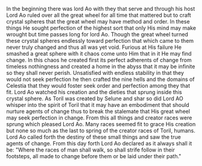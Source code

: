 In the beginning there was lord Ao with they that serve and through his
host Lord Ao ruled over all the great wheel for all time that mattered
but to craft crystal spheres that the great wheel may have method and
order. In these things He sought perfection of the highest sort that
only His mind may make wrought but time passes long for lord Ao. Though
the great wheel turned these crystal spheres endlessly toward perfection
that which came to them never truly changed and thus all was yet void.
Furious at His failure He smashed a great sphere with it chaos come unto
Him that in it He may find change. In this chaos he created first its
perfect adherents of change from timeless nothingness and created a home
in the abyss that it may be infinite so they shall never perish.
Unsatisfied with endless stability in that they would not seek
perfection he then crafted the nine hells and the domains of Celestia
that they would foster seek order and perfection among they that fit.
Lord Ao watched his creation and the dieties that sprung inside this
crystal sphere. As Toril was created by Selune and shar so did Lord AO
whisper into the spirit of Toril that it may have an embodiment that
should nurture agents of change thus to break the stalemate that His
great wheel may seek perfection in change. From this all things and
creator races were sprung which pleased Lord Ao. Many races seemed fit
to grace His creation but none so much as the last to spring of the
creator races of Toril, humans. Lord Ao called forth the destiny of
these small things and saw the true agents of change. From this day
forth Lord Ao declared as it always shall it be: "Where the races of man
shall walk, so shall strife follow in their footsteps, all made to
change before them or be laid under their path."
